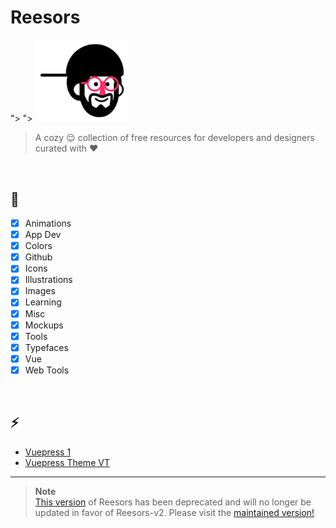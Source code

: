 # Reesors

<picture>
  <source media="(prefers-color-scheme: dark)" srcset="docs/.vuepress/public/hero.png">">
  <source media="(prefers-color-scheme: light)" srcset="docs/.vuepress/public/logo.png">">
  <img alt="Reesors Logo" src="docs/.vuepress/public/logo.png" width="150">
</picture>

> A cozy 😌 collection of free resources for developers and designers curated with ♥️

<br>

## 🎉

- [x] Animations
- [x] App Dev
- [x] Colors
- [x] Github
- [x] Icons
- [x] Illustrations
- [x] Images
- [x] Learning
- [x] Misc
- [x] Mockups
- [x] Tools
- [x] Typefaces
- [x] Vue
- [x] Web Tools

<br>

## ⚡

- [Vuepress 1](https://vuepress.vuejs.org/)
- [Vuepress Theme VT](https://vuepress-theme-vt.vercel.app/)

---

> **Note**<br>
> [This version](https://github.com/VedxP/reesors-v1) of Reesors has been deprecated and will no longer be updated in favor of Reesors-v2. Please visit the [maintained version!](https://github.com/VedxP/reesors)
